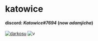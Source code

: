 # katowice

#### discord: *Katowice#7694* (now *adamjicha*)

[![darkosu](https://i.imgur.com/V4CzxIn.png)](https://i.imgur.com/V4CzxIn.png)
![v](https://komarev.com/ghpvc/?username=TheRealOXY&color=B57EDC)
